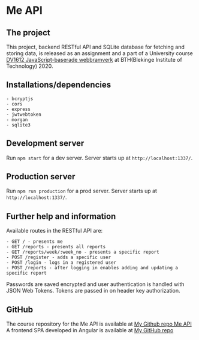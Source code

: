 # Me API

## The project

This project, backend RESTful API and SQLite database for fetching and storing data, is released as an assignment and a part of a University course [DV1612 JavaScript-baserade webbramverk](https://jsramverk.se/) at BTH(Blekinge Institute of Technology) 2020.

## Installations/dependencies

    - bcryptjs
    - cors
    - express
    - jwtwebtoken
    - morgan
    - sqlite3

## Development server

Run `npm start` for a dev server. Server starts up at `http://localhost:1337/`.

## Production server

Run `npm run production` for a prod server. Server starts up at `http://localhost:1337/`.

## Further help and information

Available routes in the RESTful API are:

    - GET / - presents me
    - GET /reports - presents all reports
    - GET /reports/week/:week_no - presents a specific report
    - POST /register - adds a specific user
    - POST /login - logs in a registered user
    - POST /reports - after logging in enables adding and updating a specific report

Passwords are saved encrypted and user authentication is handled with JSON Web Tokens. Tokens are passed in on header key authorization.

## GitHub

The course repository for the Me API is available at [My Github repo Me API](https://github.com/kati18/jsramverk-backend.git)<br>
A frontend SPA developed in Angular is available at [My GitHub repo](https://github.com/kati18/jsramverk-frontend.git)
